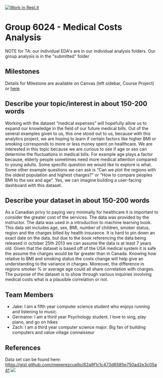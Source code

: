 [![Work in Repl.it](https://classroom.github.com/assets/work-in-replit-14baed9a392b3a25080506f3b7b6d57f295ec2978f6f33ec97e36a161684cbe9.svg)](https://classroom.github.com/online_ide?assignment_repo_id=313168&assignment_repo_type=GroupAssignmentRepo)
# Group 6024 - Medical Costs Analysis

NOTE for TA: our individual EDA's are in our individual analysis folders. Our group analysis is in the "submitted" folder


## Milestones

Details for Milestone are available on Canvas (left sidebar, Course Project) or [here](https://firas.moosvi.com/courses/data301/project/milestone01.html).

## Describe your topic/interest in about 150-200 words

Working with the dataset “medical expenses” will hopefully allow us to expand our knowledge in the field of our future medical bills. Out of the several examples given to us, this one stood out to us, because with this analytics project, we are hoping to learn if certain factors like higher BMI or smoking corresponds to more or less money spent on healthcare. We are interested in this topic because we are curious to see if age or sex can determine the fluctuations in medical bills. For example age plays a factor because, elderly people sometimes need more medical attention compared to young adults. Some specific question we would like to explore is what. Some other example questions we can ask is “Can we plot the regions with the oldest population and highest charges?” or “How to compare peoples BMI to the sex and age”. Yes, we can imagine building a user-facing dashboard with this dataset.

## Describe your dataset in about 150-200 words

As a Canadian privy to paying very minimally for healthcare it is important to consider the greater cost of the services. The data was provided by the instructor. The data was used in a introduction to machine learning book. This data set includes age, sex, BMI, number of children, smoker status, region and the charges billed by health insurance. It is hard to pin down an exact date on the data, but due to the book referencing the data being released in october 25th 2013 we can assume the data is at least 7 years old. Given that the dataset is based off of the USA medical system it is safe the assume the charges would be far greater than in Canada. Knowing how relative to BMI and smoking status the costs change will help give an understanding to the variance in charges. Moreover, the difference in regions smoker % or average age could all share correlation with charges. The purpose of the dataset is to show through various inquiries involving medical costs what is a plausible correlation or not.

## Team Members

- Jake: I am a fifth year computer science student who enjoys running and listening to music.
- Germaine: I am a third year Psychology student. I love to sing, play piano, and go on hikes 
- Zach: I am a third year computer science major. Big fan of building computers and value village connaisseur

## References

Data set can be found here:
https://gist.github.com/meperezcuello/82a9f1c1c473d6585e750ad2e3c05a41
[![](http://img.youtube.com/vi/f1HWaFjJj1I/0.jpg)](http://www.youtube.com/watch?v=f1HWaFjJj1I "")
